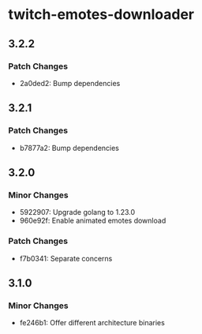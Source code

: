 # twitch-emotes-downloader

## 3.2.2

### Patch Changes

- 2a0ded2: Bump dependencies

## 3.2.1

### Patch Changes

- b7877a2: Bump dependencies

## 3.2.0

### Minor Changes

- 5922907: Upgrade golang to 1.23.0
- 960e92f: Enable animated emotes download

### Patch Changes

- f7b0341: Separate concerns

## 3.1.0

### Minor Changes

- fe246b1: Offer different architecture binaries
